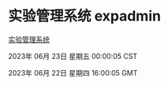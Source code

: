 # 实验管理系统 expadmin
[实验管理系统](http://27.19.32.45:56808/expadmin-782313d2-e1b1-4ea7-932e-3a55e6a1a4d0/)

2023年 06月 23日 星期五 00:00:05 CST

2023年 06月 22日 星期四 16:00:05 GMT
